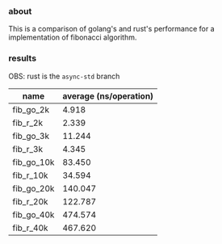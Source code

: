 ### about
This is a comparison of golang's and rust's performance for a implementation of fibonacci algorithm. 

### results
OBS: rust is the `async-std` branch

| name       | average (ns/operation)|
|------------|----------------------|
| fib_go_2k  | 4.918                |
| fib_r_2k   | 2.339                |
| fib_go_3k  | 11.244               |
| fib_r_3k   | 4.345                |
| fib_go_10k | 83.450               |
| fib_r_10k  | 34.594               |
| fib_go_20k | 140.047              |
| fib_r_20k  | 122.787              |
| fib_go_40k | 474.574              |
| fib_r_40k  | 467.620              |